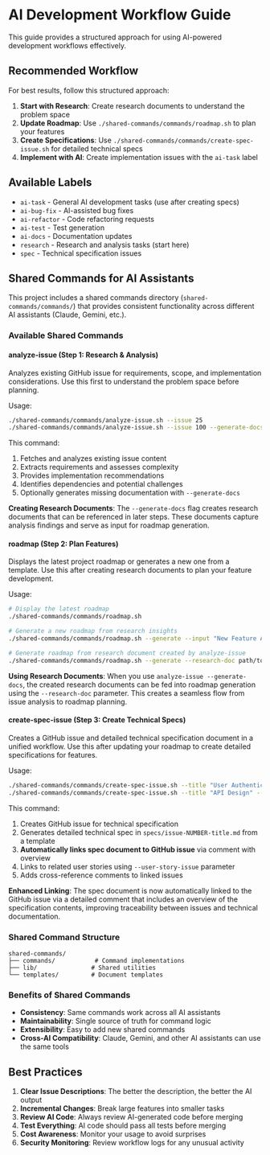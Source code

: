 # AI Development Workflow Guide

This guide provides a structured approach for using AI-powered development workflows effectively.

## Recommended Workflow

For best results, follow this structured approach:

1. **Start with Research**: Create research documents to understand the problem space
2. **Update Roadmap**: Use `./shared-commands/commands/roadmap.sh` to plan your features
3. **Create Specifications**: Use `./shared-commands/commands/create-spec-issue.sh` for detailed technical specs
4. **Implement with AI**: Create implementation issues with the `ai-task` label

## Available Labels

- `ai-task` - General AI development tasks (use after creating specs)
- `ai-bug-fix` - AI-assisted bug fixes
- `ai-refactor` - Code refactoring requests
- `ai-test` - Test generation
- `ai-docs` - Documentation updates
- `research` - Research and analysis tasks (start here)
- `spec` - Technical specification issues

## Shared Commands for AI Assistants

This project includes a shared commands directory (`shared-commands/commands/`) that provides consistent functionality across different AI assistants (Claude, Gemini, etc.).

### Available Shared Commands

#### analyze-issue (Step 1: Research & Analysis)

Analyzes existing GitHub issue for requirements, scope, and implementation considerations. Use this first to understand the problem space before planning.

Usage:

```bash
./shared-commands/commands/analyze-issue.sh --issue 25
./shared-commands/commands/analyze-issue.sh --issue 100 --generate-docs
```

This command:

1. Fetches and analyzes existing issue content
2. Extracts requirements and assesses complexity
3. Provides implementation recommendations
4. Identifies dependencies and potential challenges
5. Optionally generates missing documentation with `--generate-docs`

**Creating Research Documents**: The `--generate-docs` flag creates research documents that can be referenced in later steps. These documents capture analysis findings and serve as input for roadmap generation.

#### roadmap (Step 2: Plan Features)

Displays the latest project roadmap or generates a new one from a template. Use this after creating research documents to plan your feature development.

Usage:

```bash
# Display the latest roadmap
./shared-commands/commands/roadmap.sh

# Generate a new roadmap from research insights
./shared-commands/commands/roadmap.sh --generate --input "New Feature A, Refactor B"

# Generate roadmap from research document created by analyze-issue
./shared-commands/commands/roadmap.sh --generate --research-doc path/to/research.md
```

**Using Research Documents**: When you use `analyze-issue --generate-docs`, the created research documents can be fed into roadmap generation using the `--research-doc` parameter. This creates a seamless flow from issue analysis to roadmap planning.

#### create-spec-issue (Step 3: Create Technical Specs)

Creates a GitHub issue and detailed technical specification document in a unified workflow. Use this after updating your roadmap to create detailed specifications for features.

Usage:

```bash
./shared-commands/commands/create-spec-issue.sh --title "User Authentication Architecture"
./shared-commands/commands/create-spec-issue.sh --title "API Design" --labels "backend,api"
```

This command:

1. Creates GitHub issue for technical specification
2. Generates detailed technical spec in `specs/issue-NUMBER-title.md` from a template
3. **Automatically links spec document to GitHub issue** via comment with overview
4. Links to related user stories using `--user-story-issue` parameter
5. Adds cross-reference comments to linked issues

**Enhanced Linking**: The spec document is now automatically linked to the GitHub issue via a detailed comment that includes an overview of the specification contents, improving traceability between issues and technical documentation.

### Shared Command Structure

```text
shared-commands/
├── commands/           # Command implementations
├── lib/               # Shared utilities
└── templates/         # Document templates
```

### Benefits of Shared Commands

- **Consistency**: Same commands work across all AI assistants
- **Maintainability**: Single source of truth for command logic
- **Extensibility**: Easy to add new shared commands
- **Cross-AI Compatibility**: Claude, Gemini, and other AI assistants can use the same tools

## Best Practices

1. **Clear Issue Descriptions**: The better the description, the better the AI output
2. **Incremental Changes**: Break large features into smaller tasks
3. **Review AI Code**: Always review AI-generated code before merging
4. **Test Everything**: AI code should pass all tests before merging
5. **Cost Awareness**: Monitor your usage to avoid surprises
6. **Security Monitoring**: Review workflow logs for any unusual activity
